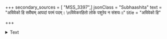 +++
secondary_sources = [ "MSS_3397",]
jsonClass = "Subhaashita"
text = "अविवेको हि सर्वेषाम् आपदां परमं पदम्।  \nविवेकरहितो लोके पशुरेव न संशयः॥"
title = "अविवेको हि"

+++

<details><summary>Text</summary>

अविवेको हि सर्वेषाम् आपदां परमं पदम्।  
विवेकरहितो लोके पशुरेव न संशयः॥
</details>
